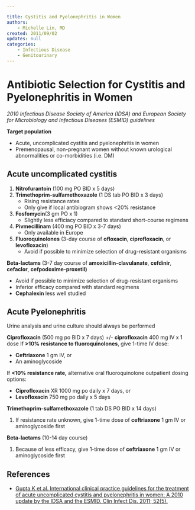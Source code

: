 ```yaml
---

title: Cystitis and Pyelonephritis in Women
authors:
    - Michelle Lin, MD
created: 2011/09/02
updates: null
categories:
    - Infectious Disease
    - Genitourinary
---
```


# Antibiotic Selection for Cystitis and Pyelonephritis in Women

_2010 Infectious Disease Society of America (IDSA) and European Society for Microbiology and Infectious Diseases (ESMID) guidelines_

**Target population**

-   Acute, uncomplicated cystitis and pyelonephritis in women 
-   Premenopausal, non-pregnant women without known urological abnormalities or co-morbidities (i.e. DM)

## Acute uncomplicated cystitis

1.  **<span class="drug">Nitrofurantoin</span>** (100 mg PO BID x 5 days)
2.  **<span class="drug">Trimethoprim</span>-sulfamethoxazole** (1 DS tab PO BID x 3 days)
    -   Rising resistance rates
    -   Only give if local antibiogram shows &lt;20% resistance
3.  **<span class="drug">Fosfomycin</span>**(3 gm PO x 1) 
    -   Slightly less efficiacy compared to standard short-course regimens 
4.  **<span class="drug">Pivmecillinam</span>** (400 mg PO BID x 3-7 days) 
    -   Only available in Europe
5.  **Fluoroquinolones** (3-day course of **<span class="drug">ofloxacin</span>**, **<span class="drug">ciprofloxacin</span>**, or **<span class="drug">levofloxacin</span>**) 
    -   Avoid if possible to minimize selection of drug-resistant organisms

**Beta-lactams** (3-7 day course of **<span class="drug">amoxicillin-clavulanate</span>**, **<span class="drug">cefdinir</span>**, **<span class="drug">cefaclor</span>**, **<span class="drug">cefpodoxime-proxetil)</span>**
-   Avoid if possible to minimize selection of drug-resistant organisms
-   Inferior efficacy compared with standard regimens
-   **<span class="drug">Cephalexin</span>** less well studied

## Acute Pyelonephritis

Urine analysis and urine culture should always be performed 

**<span class="drug">Ciprofloxacin</span>** (500 mg po BID x 7 days) +/- **<span class="drug">ciprofloxacin</span>** 400 mg IV x 1 dose
If **>10% resistance to fluoroquinolones**, give 1-time IV dose:
-   **<span class="drug">Ceftriaxone</span>** 1 gm IV, or 
-   An aminoglycoside 

If **&lt;10% resistance rate,** alternative oral fluoroquinolone outpatient dosing options:
-   **<span class="drug">Ciprofloxacin</span>** XR 1000 mg po daily x 7 days, or
-   **<span class="drug">Levofloxacin</span>** 750 mg po daily x 5 days 

**<span class="drug">Trimethoprim-sulfamethoxazole</span>** (1 tab DS PO BID x 14 days)
1.  If resistance rate unknown, give 1-time dose of **<span class="drug">ceftriaxone</span>** 1 gm IV or aminoglycoside first

**Beta-lactams** (10-14 day course)
1.  Because of less efficacy, give 1-time dose of **<span class="drug">ceftriaxone</span>** 1 gm IV or aminoglycoside first 

## References

-   [Gupta K et al. International clinical practice guidelines for the treatment of acute uncomplicated cystitis and pyelonephritis in women: A 2010 update by the IDSA and the ESMID. Clin Infect Dis. 2011; 52(5).](https://www.ncbi.nlm.nih.gov/pubmed/10589881)

